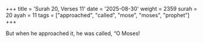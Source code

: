 +++
title = 'Surah 20, Verses 11'
date = '2025-08-30'
weight = 2359
surah = 20
ayah = 11
tags = ["approached", "called", "mose", "moses", "prophet"]
+++

But when he approached it, he was called, “O Moses!